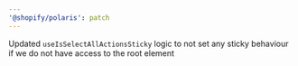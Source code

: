 ```yaml
---
'@shopify/polaris': patch
---
```


Updated `useIsSelectAllActionsSticky` logic to not set any sticky behaviour if we do not have access to the root element
